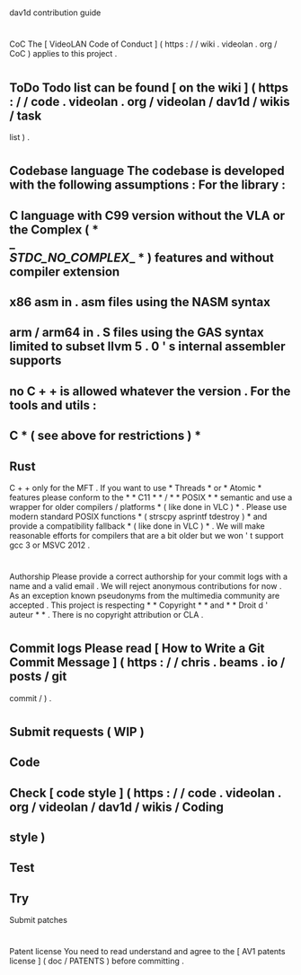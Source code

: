 #
dav1d
contribution
guide
#
#
CoC
The
[
VideoLAN
Code
of
Conduct
]
(
https
:
/
/
wiki
.
videolan
.
org
/
CoC
)
applies
to
this
project
.
#
#
ToDo
Todo
list
can
be
found
[
on
the
wiki
]
(
https
:
/
/
code
.
videolan
.
org
/
videolan
/
dav1d
/
wikis
/
task
-
list
)
.
#
#
Codebase
language
The
codebase
is
developed
with
the
following
assumptions
:
For
the
library
:
-
C
language
with
C99
version
without
the
VLA
or
the
Complex
(
*
\
_
\
_STDC_NO_COMPLEX__
*
)
features
and
without
compiler
extension
-
x86
asm
in
.
asm
files
using
the
NASM
syntax
-
arm
/
arm64
in
.
S
files
using
the
GAS
syntax
limited
to
subset
llvm
5
.
0
'
s
internal
assembler
supports
-
no
C
+
+
is
allowed
whatever
the
version
.
For
the
tools
and
utils
:
-
C
*
(
see
above
for
restrictions
)
*
-
Rust
-
C
+
+
only
for
the
MFT
.
If
you
want
to
use
*
Threads
*
or
*
Atomic
*
features
please
conform
to
the
*
*
C11
*
*
/
*
*
POSIX
*
*
semantic
and
use
a
wrapper
for
older
compilers
/
platforms
*
(
like
done
in
VLC
)
*
.
Please
use
modern
standard
POSIX
functions
*
(
strscpy
asprintf
tdestroy
)
*
and
provide
a
compatibility
fallback
*
(
like
done
in
VLC
)
*
.
We
will
make
reasonable
efforts
for
compilers
that
are
a
bit
older
but
we
won
'
t
support
gcc
3
or
MSVC
2012
.
#
#
Authorship
Please
provide
a
correct
authorship
for
your
commit
logs
with
a
name
and
a
valid
email
.
We
will
reject
anonymous
contributions
for
now
.
As
an
exception
known
pseudonyms
from
the
multimedia
community
are
accepted
.
This
project
is
respecting
*
*
Copyright
*
*
and
*
*
Droit
d
'
auteur
*
*
.
There
is
no
copyright
attribution
or
CLA
.
#
#
Commit
logs
Please
read
[
How
to
Write
a
Git
Commit
Message
]
(
https
:
/
/
chris
.
beams
.
io
/
posts
/
git
-
commit
/
)
.
#
#
Submit
requests
(
WIP
)
-
Code
-
Check
[
code
style
]
(
https
:
/
/
code
.
videolan
.
org
/
videolan
/
dav1d
/
wikis
/
Coding
-
style
)
-
Test
-
Try
-
Submit
patches
#
#
Patent
license
You
need
to
read
understand
and
agree
to
the
[
AV1
patents
license
]
(
doc
/
PATENTS
)
before
committing
.

